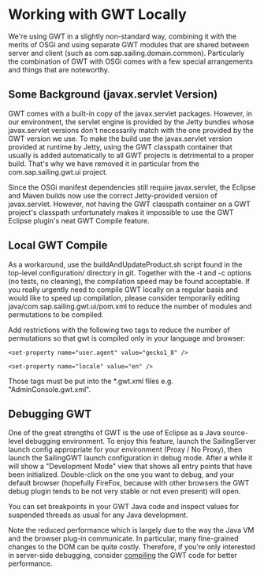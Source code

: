 # Working with GWT Locally

We're using GWT in a slightly non-standard way, combining it with the merits of OSGi and using separate GWT modules that are shared between server and client (such as com.sap.sailing.domain.common). Particularly the combination of GWT with OSGi comes with a few special arrangements and things that are noteworthy.

## Some Background (javax.servlet Version)

GWT comes with a built-in copy of the javax.servlet packages. However, in our environment, the servlet engine is provided by the Jetty bundles whose javax.servlet versions don't necessarily match with the one provided by the GWT version we use. To make the build use the javax.servlet version provided at runtime by Jetty, using the GWT classpath container that usually is added automatically to all GWT projects is detrimental to a proper build. That's why we have removed it in particular from the com.sap.sailing.gwt.ui project.

Since the OSGi manifest dependencies still require javax.servlet, the Eclipse and Maven builds now use the correct Jetty-provided version of javax.servlet. However, not having the GWT classpath container on a GWT project's classpath unfortunately makes it impossible to use the GWT Eclipse plugin's neat GWT Compile feature.

## Local GWT Compile

As a workaround, use the buildAndUpdateProduct.sh script found in the top-level configuration/ directory in git. Together with the -t and -c options (no tests, no cleaning), the compilation speed may be found acceptable. If you really urgently need to compile GWT locally on a regular basis and would like to speed up compilation, please consider temporarily editing java/com.sap.sailing.gwt.ui/pom.xml to reduce the number of modules and permutations to be compiled.

Add restrictions with the following two tags to reduce the number of permutations so that gwt is compiled only in your language and browser:

<set-property name="locale" value="en" />

`<set-property name="user.agent" value="gecko1_8" />`

`<set-property name="locale" value="en" />`

Those tags must be put into the *.gwt.xml files e.g. "AdminConsole.gwt.xml".

## Debugging GWT

One of the great strengths of GWT is the use of Eclipse as a Java source-level debugging environment. To enjoy this feature, launch the SailingServer launch config appropriate for your environment (Proxy / No Proxy), then launch the SailingGWT launch configuration in debug mode. After a while it will show a "Development Mode" view that shows all entry points that have been initialized. Double-click on the one you want to debug, and your default browser (hopefully FireFox, because with other browsers the GWT debug plugin tends to be not very stable or not even present) will open.

You can set breakpoints in your GWT Java code and inspect values for suspended threads as usual for any Java development.

Note the reduced performance which is largely due to the way the Java VM and the browser plug-in communicate. In particular, many fine-grained changes to the DOM can be quite costly. Therefore, if you're only interested in server-side debugging, consider [compiling](#Local-GWT-Compile) the GWT code for better performance.